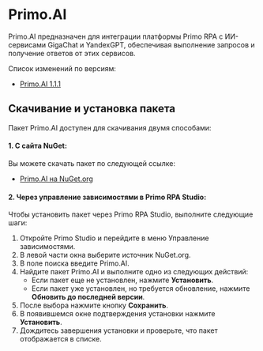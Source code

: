 # Primo.AI 

Primo.AI предназначен для интеграции платформы Primo RPA с ИИ-сервисами GigaChat и YandexGPT, обеспечивая выполнение запросов и получение ответов от этих сервисов.

Список изменений по версиям:
 - [Primo.AI 1.1.1](https://docs.primo-rpa.ru/primo-rpa/release-notes/packages/windows/primo-ai/1.1.1)

## Скачивание и установка пакета

Пакет Primo.AI доступен для скачивания двумя способами:

#### 1. С сайта NuGet:
Вы можете скачать пакет по следующей ссылке:  
- [Primo.AI на NuGet.org](https://www.nuget.org/packages/Primo.AI)

#### 2. Через управление зависимостями в Primo RPA Studio:
Чтобы установить пакет через Primo RPA Studio, выполните следующие шаги:

1. Откройте Primo Studio и перейдите в меню Управление зависимостями.
2. В левой части окна выберите источник NuGet.org.
3. В поле поиска введите Primo.AI.
4. Найдите пакет Primo.AI и выполните одно из следующих действий:
   - Если пакет еще не установлен, нажмите **Установить**.
   - Если пакет уже установлен, но требуется обновление, нажмите **Обновить до последней версии**.
5. После выбора нажмите кнопку **Сохранить**.
6. В появившемся окне подтверждения установки нажмите **Установить**.
7. Дождитесь завершения установки и проверьте, что пакет отображается в списке.



